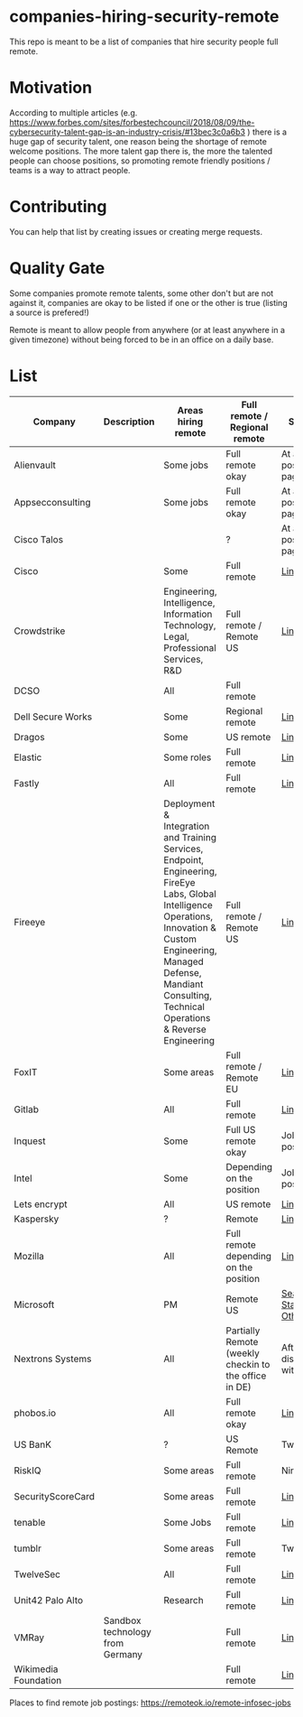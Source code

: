 # companies-hiring-security-remote
This repo is meant to be a list of companies that hire security people full remote.

# Motivation

According to multiple articles (e.g. https://www.forbes.com/sites/forbestechcouncil/2018/08/09/the-cybersecurity-talent-gap-is-an-industry-crisis/#13bec3c0a6b3 ) there is a huge gap of security talent, one reason being the shortage of remote welcome positions. The more talent gap there is, the more the talented people can choose positions, so promoting remote friendly positions / teams is a way to attract people.

# Contributing
You can help that list by creating issues or creating merge requests.

# Quality Gate

Some companies promote remote talents, some other don't but are not against it, companies are okay to be listed if one or the other is true (listing a source is prefered!)

Remote is meant to allow people from anywhere (or at least anywhere in a given timezone) without being forced to be in an office on a daily base.

# List

Company | Description | Areas hiring remote| Full remote / Regional remote | Source | Job Postings link|Open for contractors|
|---|---|---|---|---|---|---|
| Alienvault |   | Some jobs|Full remote okay  | At a job posting page | [Link!](http://jobs.jobvite.com/alienvault/) |?|
| Appsecconsulting |   | Some jobs|Full remote okay  | At a job posting page | [Link!](https://www.appsecconsulting.com/company/careers/) |?|
| Cisco Talos |   | | ? | At a job posting page | [Link!](https://www.talosintelligence.com/careers) |?|
| Cisco  |   | Some | Full remote | [Link!](https://jobs.cisco.com/jobs/SearchJobs) | [Link!](https://jobs.cisco.com/jobs/SearchJobs) |?|
| Crowdstrike |   |Engineering, Intelligence, Information Technology, Legal, Professional Services, R&D | Full remote / Remote US | [Link!](https://www.crowdstrike.com/careers/) | [Link!](https://www.crowdstrike.com/careers/) |?|
| DCSO |   |All| Full remote |  | [Link!](https://dcso.de/de/talente/) |?|
| Dell Secure Works |   |Some| Regional remote | [Link!](https://jobs.dell.com) | [Link!](https://jobs.dell.com) |?|
| Dragos |   |Some| US remote | [Link!](https://dragos.com/careers/) | [Link!](https://jobs.lever.co/dragos) |?|
| Elastic |   |Some roles| Full remote | [Link!](https://www.elastic.co/about/careers/) | [Link!](https://www.elastic.co/about/careers/#engineering) |?|
| Fastly |   |All| Full remote | [Link!](https://www.fastly.com/about/careers) | [Link!](https://www.fastly.com/about/careers) |?|
| Fireeye |   |Deployment & Integration and Training Services, Endpoint, Engineering, FireEye Labs, Global Intelligence Operations, Innovation & Custom Engineering, Managed Defense, Mandiant Consulting, Technical Operations & Reverse Engineering| Full remote / Remote US | [Link!](https://www.fireeye.com/company/jobs.html) | [Link!](https://www.fireeye.com/company/jobs.html) |?|
| FoxIT |   |Some areas| Full remote / Remote EU | [Link!](https://www.fox-it.com/en/working-at-fox-it/vacancies-overview/) | [Link!](https://www.fox-it.com/nl/werken-bij-fox-it/vacatures/vacancy/threat-analyst-2/) |?|
| Gitlab |   |All| Full remote | [Link!](https://about.gitlab.com/jobs/apply/) | [Link!](https://about.gitlab.com/jobs/apply/) |?|
| Inquest |   |Some| Full US remote okay | Job posting | [Link!](https://inquest.net/) |?|
| Intel |   |Some| Depending on the position | Job posting | [Link!](https://jobs.intel.com/) |?|
| Lets encrypt |   |All| US remote | [Link!](https://letsencrypt.org/jobs/) | [Link!](https://letsencrypt.org/jobs/) |?|
| Kaspersky |   |?| Remote | [Link!](https://www.kaspersky.com/about/careers) | [Link!](https://careers.kaspersky.com) |?|
| Mozilla |   |All| Full remote depending on the position | [Link!](https://careers.mozilla.org/) | [Link!](https://careers.mozilla.org/) |?|
| Microsoft |   |PM| Remote US | [Search for State: Other!](https://careers.microsoft.com/) | [Link!](https://careers.microsoft.com/) |?|
| Nextrons Systems |   |All| Partially Remote (weekly checkin to the office in DE) | After discussion with [Link!](https://twitter.com/cyb3rops) | [Link!](https://www.nextron-systems.com/jobs/) |?|
| phobos.io |   |All| Full remote okay | [Link](https://phobos.io/careers) | [Link!](https://phobos.io/careers) |?|
| US BanK |   |?| US Remote | Twitter | [Link!](https://usbank.taleo.net) |?|
| RiskIQ |   |Some areas| Full remote | Ninjajobs | [Link!](https://www.riskiq.com/about/careers/) |?|
| SecurityScoreCard |   |Some areas| Full remote | [Link!](https://securityscorecard.com/company/careers) | [Link!](https://securityscorecard.com/company/careers) |?|
| tenable |   |Some Jobs| Full remote | [Link](https://careers.tenable.com/jobs/search?page=1&city%5B%5D=Remote&query=) | [Link!](https://careers.tenable.com) |?|
| tumblr |   |Some areas| Full remote | Twitter | [Link!](https://www.tumblr.com/jobs) |?|
| TwelveSec |   |All| Full remote | [Link!](https://www.twelvesec.com/jobs/) | [Link!](https://twelvesec.workable.com/) |?|
| Unit42 Palo Alto |   |Research| Full remote | [Link!](https://unit42.paloaltonetworks.com/about-unit-42/) | [Link!](https://jobs.jobvite.com/paloaltonetworks/jobs/all-jobs) |?|
| VMRay | Sandbox technology from Germany  || Full remote | [Link!](https://careers.vmray.com/en/recruiting/) | [Link!](hhttps://careers.vmray.com/jobs/) |?|
| Wikimedia Foundation |   || Full remote | [Link!](https://wikimediafoundation.org/about/jobs/) | [Link!](https://wikimediafoundation.org/about/jobs/) |?|

Places to find remote job postings:
https://remoteok.io/remote-infosec-jobs
